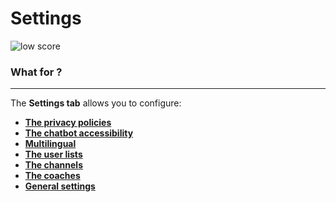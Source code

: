 # Settings

<div class="image_center">
  <img :src="$withBase('/assets/img/en/settings/settingsSetting.png')" alt="low score">
</div>

### What for ?
---
The **Settings tab** allows you to configure:

-   [**The privacy policies**](/en/chatbot/settings/privacy.html)
-   [**The chatbot accessibility**](/en/chatbot/settings/chatbot.html) 
-   [**Multilingual**](/en/chatbot/settings/multilingual.html)
-   [**The user lists**](/en/chatbot/settings/user_list.html)
-   [**The channels**](/en/chatbot/settings/channels.html)
-   [**The coaches**](/en/chatbot/settings/coach.html)
-   [**General settings**](/en/chatbot/settings/settings.html)


